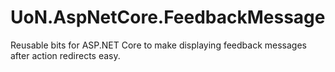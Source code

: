 # UoN.AspNetCore.FeedbackMessage
Reusable bits for ASP.NET Core to make displaying feedback messages after action redirects easy.
